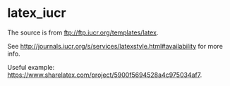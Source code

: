 # latex_iucr
The source is from ftp://ftp.iucr.org/templates/latex.

See http://journals.iucr.org/s/services/latexstyle.html#availability for more info.

Useful example: https://www.sharelatex.com/project/5900f5694528a4c975034af7.
